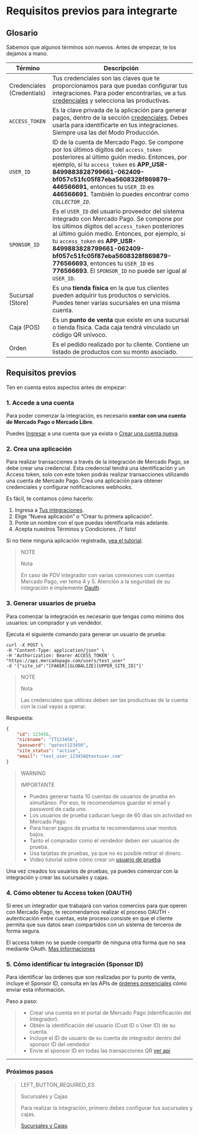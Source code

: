 # Requisitos previos para integrarte

## Glosario

Sabemos que algunos términos son nuevos. Antes de empezar, te los dejamos a mano. 

| Término | Descripción |
| --- | --- |
| Credenciales (Credentials) | Tus credenciales son las claves que te proporcionamos para que puedas configurar tus integraciones. Para poder encontrarlas, ve a tus [credenciales]([FAKER][CREDENTIALS][URL]) y selecciona las productivas. |
| `ACCESS_TOKEN` | Es la clave privada de la aplicación para generar pagos, dentro de la sección [credenciales]([FAKER][CREDENTIALS][URL]). Debes usarla para identificarte en tus integraciones. Siempre usa las del Modo Producción. |
| `USER_ID` | ID de la cuenta de Mercado Pago. Se compone por los últimos dígitos del `access_token` posteriores al último guión medio. Entonces, por ejemplo, si tu `access_token` es **APP_USR-8499883828799661-062409-bf057c51fc05f87eba5608328f869879-446566691**, entonces tu `USER_ID` es **446566691**. También lo puedes encontrar como _`COLLECTOR_ID`_. |
| `SPONSOR_ID` | Es el `USER_ID` del usuario proveedor del sistema integrado con Mercado Pago. Se compone por los últimos dígitos del `access_token` posteriores al último guión medio. Entonces, por ejemplo, si tu `access_token` es **APP_USR-8499883828799661-062409-bf057c51fc05f87eba5608328f869879-776566693**, entonces tu `USER_ID` es **776566693**.  El `SPONSOR_ID` no puede ser igual al `USER_ID`. |
| Sucursal (Store) | Es una **tienda física** en la que tus clientes pueden adquirir tus productos o servicios. Puedes tener varias sucursales en una misma cuenta. |
| Caja (POS) | Es un **punto de venta** que existe en una sucursal o tienda física. Cada caja tendrá vinculado un código QR unívoco. |
| Orden | Es el pedido realizado por tu cliente. Contiene un listado de productos con su monto asociado. |


## Requisitos previos

Ten en cuenta estos aspectos antes de empezar:

### 1. Accede a una cuenta

Para poder comenzar la integración, es necesario **contar con una cuenta de Mercado Pago o Mercado Libre**. 

Puedes [Ingresar](https://www.mercadolibre.com/jms/[FAKER][GLOBALIZE][SITE_ID]/lgz/login?platform_id=mp&go=https://www.mercadopago[FAKER][URL][DOMAIN]/developers/es/guides/in-person-payments/qr-code/pre-requisites) a una cuenta que ya exista o [Crear una cuenta nueva](https://www.mercadopago[FAKER][URL][DOMAIN]).

### 2. Crea una aplicación

Para realizar transacciones a través de la integración de Mercado Pago, se debe crear una credencial. Esta credencial tendrá una identificación y un Access token, solo con este token podrás realizar transacciones utilizando una cuenta de Mercado Pago. 
Crea una aplicación para obtener credenciales y configurar notificaciones webhooks.

Es fácil, te contamos cómo hacerlo:

1. Ingresa a [Tus integraciones](https://www.mercadopago[FAKER][URL][DOMAIN]/developers/panel/applications).
2. Elige “Nueva aplicación” o “Crear tu primera aplicación”.
3. Ponle un nombre con el que puedas identificarla más adelante.
4. Acepta nuestros Términos y Condiciones. ¡Y listo!

Si no tiene ninguna aplicación registrada, [vea el tutorial](https://youtu.be/FB4aL9D0Of4?list=PLCazXKuqZp3hGVY3bBhEO0ItFhIic5UpK).

> NOTE
>
> Nota
>
> En caso de PDV integrador con varias conexiones con cuentas Mercado Pago, ver tema 4 y 5. Atención a la seguridad de su integración e implemente [Oauth](https://www.mercadopago[FAKER][URL][DOMAIN]/developers/es/guides/security/oauth/introduction).



### 3. Generar usuarios de prueba

Para comenzar la integración es necesario que tengas como mínimo dos usuarios: un comprador y un vendedor.

Ejecuta el siguiente comando para generar un usuario de prueba:

```curl
curl -X POST \
-H "Content-Type: application/json" \
-H 'Authorization: Bearer ACCESS_TOKEN' \
"https://api.mercadopago.com/users/test_user"
-d '{"site_id":"[FAKER][GLOBALIZE][UPPER_SITE_ID]"}'
```

> NOTE
> 
> Nota
> 
> Las credenciales que utilices deben ser las productivas de la cuenta con la cual vayas a operar.  

Respuesta:

```json
{
    "id": 123456,
    "nickname": "TT123456",
    "password": "qatest123456",
    "site_status": "active",
    "email": "test_user_123456@testuser.com"
}
```

> WARNING
> 
> IMPORTANTE
> 
> * Puedes generar hasta 10 cuentas de usuarios de prueba en simultáneo. Por eso, te recomendamos guardar el email y password de cada uno.
> * Los usuarios de prueba caducan luego de 60 días sin actividad en Mercado Pago.
> * Para hacer pagos de prueba te recomendamos usar montos bajos.
> * Tanto el comprador como el vendedor deben ser usuarios de prueba.
> * Usa tarjetas de pruebas, ya que no es posible retirar el dinero.
> * Video tutorial sobre cómo crear un [usuario de prueba](https://youtu.be/VgXsbJB6rY0?list=PLCazXKuqZp3hGVY3bBhEO0ItFhIic5UpK) 

Una vez creados los usuarios de pruebas, ya puedes comenzar con la integración y crear las sucursales y cajas.

### 4. Cómo obtener tu Access token (OAUTH)

Si eres un integrador que trabajará con varios comercios para que operen con Mercado Pago, te recomendamos realizar el proceso 
OAUTH - autenticación entre cuentas, este proceso consiste en que el cliente permita que sus datos sean compartidos con un sistema de terceros de forma segura. 
 
El access token no se puede compartir de ninguna otra forma que no sea mediante OAuth. [Mas informaciones](https://www.mercadopago[FAKER][URL][DOMAIN]/developers/es/guides/resources/credentials)

### 5. Cómo identificar tu integración (Sponsor ID)

Para identificar las órdenes que son realizadas por tu punto de venta, incluye el Sponsor ID, consulta en las APIs de [órdenes presenciales](https://www.mercadopago[FAKER][URL][DOMAIN]/developers/es/reference) cómo enviar esta información.
 
Paso a paso:
> * Crear una cuenta en el portal de Mercado Pago (identificación del Integrador).
> * Obtén la identificación del usuario (Cust ID o User ID) de su cuenta.
> * Incluye el ID de usuario de su cuenta de integrador dentro del sponsor ID del vendedor
> * Envíe el sponsor ID en todas las transacciones QR [ver api](https://www.mercadopago[FAKER][URL][DOMAIN]/developers/es/reference/instore_orders/_mpmobile_instore_qr_user_id_external_id/post)

---
### Próximos pasos

> LEFT_BUTTON_REQUIRED_ES
>
> Sucursales y Cajas
>
> Para realizar la integración, primero debes configurar tus sucursales y cajas.
>
> [Sucursales y Cajas](https://www.mercadopago[FAKER][URL][DOMAIN]/developers/es/guides/in-person-payments/qr-code/stores-pos)
